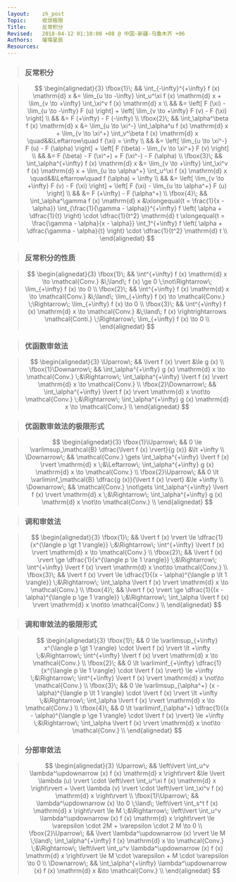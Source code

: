 ```yaml
---
layout:    zh_post
Topic:     收敛极限
Title:     反常积分
Revised:   2018-04-12 01:10:00 +08 @ 中国-新疆-乌鲁木齐 +06
Authors:   璀璨星辰
Resources:
---
```


> ### 反常积分

> $$
> \begin{alignedat}{3}
> \fbox{1}\; && \int_{-\infty}^{+\infty} f (x) \mathrm{d} x &= \lim_{u \to -\infty} \int_u^\xi f (x) \mathrm{d} x + \lim_{v \to +\infty} \int_\xi^v f (x) \mathrm{d} x \\
>            &&                                             &= \left[ F (\xi) - \lim_{u \to -\infty} F (u) \right] + \left[ \lim_{v \to +\infty} F (v) - F (\xi) \right] \\
>            &&                                             &= F (+\infty) - F (-\infty) \\
> \fbox{2}\; &&        \int_\alpha^\beta f (x) \mathrm{d} x &= \lim_{u \to \xi^-} \int_\alpha^u f (x) \mathrm{d} x + \lim_{v \to \xi^+} \int_v^\beta f (x) \mathrm{d} x \quad&&\Leftarrow\quad f (\xi) = \infty \\ 
>            &&                                             &= \left[ \lim_{u \to \xi^-} F (u) - F (\alpha) \right] + \left[ F (\beta) - \lim_{v \to \xi^+} F (v) \right] \\
>            &&                                             &= F (\beta) - F (\xi^+) + F (\xi^-) - F (\alpha) \\
> \fbox{3}\; &&    \int_\alpha^{+\infty} f (x) \mathrm{d} x &= \lim_{v \to +\infty} \int_\xi^v f (x) \mathrm{d} x + \lim_{u \to \alpha^+} \int_u^\xi f (x) \mathrm{d} x \quad&&\Leftarrow\quad f (\alpha) = \infty \\
>            &&                                             &= \left[ \lim_{v \to +\infty} F (v) - F (\xi) \right] + \left[ F (\xi) - \lim_{u \to \alpha^+} F (u) \right] \\
>            &&                                             &= F (+\infty) - F (\alpha^+) \\
> \fbox{4}\; &&              \int_\alpha^\gamma f (x) \mathrm{d} x &\xlongequal{t = \frac{1}{x - \alpha}} \int_{\frac{1}{\gamma - \alpha}}^{+\infty} f \left( \alpha + \dfrac{1}{t} \right) \cdot \dfrac{1}{t^2} \mathrm{d} t \xlongequal{t = \frac{\gamma - \alpha}{x - \alpha}} \int_1^{+\infty} f \left( \alpha + \dfrac{\gamma - \alpha}{t} \right) \cdot \dfrac{1}{t^2} \mathrm{d} t \\
> \end{alignedat}
> $$
>

> ### 反常积分的性质

> $$
> \begin{alignedat}{3}
> \fbox{1}\; && \int^{+\infty} f (x) \mathrm{d} x \to \mathcal{Conv.} &\;\land\; f (x) \ge 0 \;\not\Rightarrow\; \lim_{+\infty} f (x) \to 0 \\
> \fbox{2}\; && \int^{+\infty} f (x) \mathrm{d} x \to \mathcal{Conv.} &\;\land\; \lim_{+\infty} f (x) \to \mathcal{Conv.} \;\Rightarrow\; \lim_{+\infty} f (x) \to 0 \\
> \fbox{3}\; && \int^{+\infty} f (x) \mathrm{d} x \to \mathcal{Conv.} &\;\land\; f (x) \rightrightarrows \mathcal{Conti.} \;\Rightarrow\; \lim_{+\infty} f (x) \to 0 \\
> \end{alignedat}
> $$
>

> ### 优函数审敛法

> $$
> \begin{alignedat}{3}
> \Uparrow\;           &&                                                              \lvert f (x) \rvert &\le g (x) \\
> \fbox{1}\Downarrow\; &&                   \int_\alpha^{+\infty} g (x) \mathrm{d} x \to \mathcal{Conv.} \;&\Rightarrow\; \int_\alpha^{+\infty} \lvert f (x) \rvert \mathrm{d} x \to \mathcal{Conv.} \\
> \fbox{2}\Downarrow\; && \int_\alpha^{+\infty} \lvert f (x) \rvert \mathrm{d} x \not\to \mathcal{Conv.} \;&\Rightarrow\; \int_\alpha^{+\infty} g (x) \mathrm{d} x \to \mathcal{Conv.} \\
> \end{alignedat}
> $$
>

> ### 优函数审敛法的极限形式

> $$
> \begin{alignedat}{3}
> \fbox{1}\Uparrow\; &&                    0 \le \varlimsup_\mathcal{B} \dfrac{\lvert f (x) \rvert}{g (x)} &\lt +\infty \\
> \Downarrow\;       &&     \mathcal{Conv.} \gets \int_\alpha^{+\infty} \lvert f (x) \rvert \mathrm{d} x \;&\Leftarrow\; \int_\alpha^{+\infty} g (x) \mathrm{d} x \to \mathcal{Conv.} \\
> \fbox{2}\Uparrow\; &&                    0 \lt \varliminf_\mathcal{B} \dfrac{g (x)}{\lvert f (x) \rvert} &\le +\infty \\
> \Downarrow\;       && \mathcal{Conv.} \not\gets \int_\alpha^{+\infty} \lvert f (x) \rvert \mathrm{d} x \;&\Rightarrow\; \int_\alpha^{+\infty} g (x) \mathrm{d} x \not\to \mathcal{Conv.} \\
> \end{alignedat}
> $$
>

> ### 调和审敛法

> $$
> \begin{alignedat}{3}
> \fbox{1}\; &&            \lvert f (x) \rvert \le \dfrac{1}{x^{\langle p \gt 1 \rangle}} \;&\Rightarrow\; \int^{+\infty} \lvert f (x) \rvert \mathrm{d} x \to \mathcal{Conv.} \\
> \fbox{2}\; &&            \lvert f (x) \rvert \ge \dfrac{1}{x^{\langle p \le 1 \rangle}} \;&\Rightarrow\; \int^{+\infty} \lvert f (x) \rvert \mathrm{d} x \not\to \mathcal{Conv.} \\
> \fbox{3}\; && \lvert f (x) \rvert \le \dfrac{1}{(x - \alpha)^{\langle p \lt 1 \rangle}} \;&\Rightarrow\; \int_\alpha \lvert f (x) \rvert \mathrm{d} x \to \mathcal{Conv.} \\
> \fbox{4}\; && \lvert f (x) \rvert \ge \dfrac{1}{(x - \alpha)^{\langle p \ge 1 \rangle}} \;&\Rightarrow\; \int_\alpha \lvert f (x) \rvert \mathrm{d} x \not\to \mathcal{Conv.} \\
> \end{alignedat}
> $$
>

> ### 调和审敛法的极限形式

> $$
> \begin{alignedat}{3}
> \fbox{1}\; &&                        0 \le \varlimsup_{+\infty} x^{\langle p \gt 1 \rangle} \cdot \lvert f (x) \rvert \lt +\infty \;&\Rightarrow\; \int^{+\infty} \lvert f (x) \rvert \mathrm{d} x \to \mathcal{Conv.} \\
> \fbox{2}\; &&             0 \lt \varliminf_{+\infty} \dfrac{1}{x^{\langle p \le 1 \rangle} \cdot \lvert f (x) \rvert} \le +\infty \;&\Rightarrow\; \int^{+\infty} \lvert f (x) \rvert \mathrm{d} x \not\to \mathcal{Conv.} \\
> \fbox{3}\; &&            0 \le \varlimsup_{\alpha^+} (x - \alpha)^{\langle p \lt 1 \rangle} \cdot \lvert f (x) \rvert \lt +\infty \;&\Rightarrow\; \int_\alpha \lvert f (x) \rvert \mathrm{d} x \to \mathcal{Conv.} \\
> \fbox{4}\; && 0 \lt \varliminf_{\alpha^+} \dfrac{1}{(x - \alpha)^{\langle p \ge 1 \rangle} \cdot \lvert f (x) \rvert} \le +\infty \;&\Rightarrow\; \int_\alpha \lvert f (x) \rvert \mathrm{d} x \not\to \mathcal{Conv.} \\
> \end{alignedat}
> $$
>

> ### 分部审敛法

> $$
> \begin{alignedat}{3}
> \Uparrow\;         &&                                         \left\lvert \int_u^v \lambda^\updownarrow (x) f (x) \mathrm{d} x \right\rvert &\le \lvert \lambda (u) \rvert \cdot \left\lvert \int_u^\xi f (x) \mathrm{d} x  \right\rvert + \lvert \lambda (v) \rvert \cdot \left\lvert \int_\xi^v f (x) \mathrm{d} x \right\rvert \\
> \fbox{1}\Uparrow\; &&                 \lambda^\updownarrow (x) \to 0 \;\land\; \left\lvert \int_s^t f (x) \mathrm{d} x \right\rvert \le M \;&\Rightarrow\; \left\lvert \int_u^v \lambda^\updownarrow (x) f (x) \mathrm{d} x \right\rvert \le \varepsilon \cdot 2M + \varepsilon \cdot 2 M \to 0 \\
> \fbox{2}\Uparrow\; && \lvert \lambda^\updownarrow (x) \rvert \le M \;\land\; \int_\alpha^{+\infty} f (x) \mathrm{d} x \to \mathcal{Conv.} \;&\Rightarrow\; \left\lvert \int_u^v \lambda^\updownarrow (x) f (x) \mathrm{d} x \right\rvert \le M \cdot \varepsilon + M \cdot \varepsilon \to 0 \\
> \Downarrow\;       &&                                                     \int_\alpha^{+\infty} \lambda^\updownarrow (x) f (x) \mathrm{d} x &\to \mathcal{Conv.} \\
> \end{alignedat}
> $$
>
